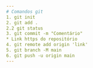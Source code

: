 ```yaml
---
# Comandos git 
1. git init
2. git add .
2.2 git status
3. git commit -m "Comentário"
* Link https do repositório
4. git remote add origin 'link'
5. git branch -M main
6. git push -u origin main
---
```

